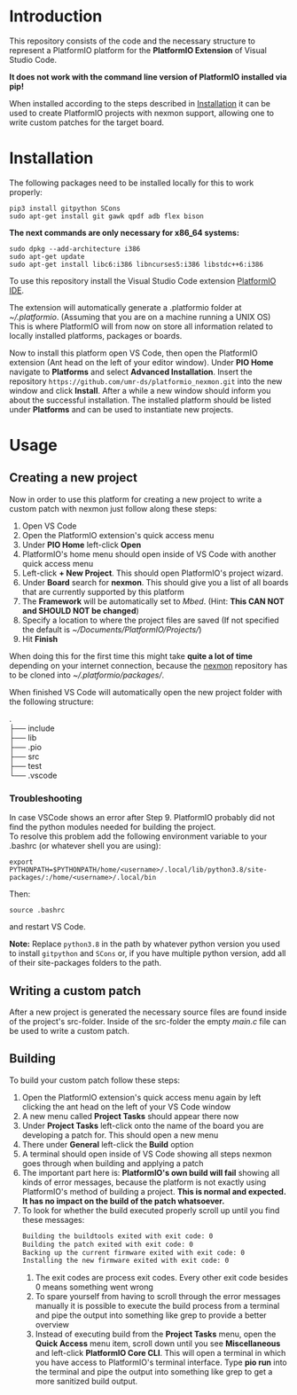 # Introduction

This repository consists of the code and the necessary structure to represent a PlatformIO platform for the **PlatformIO Extension** of Visual Studio Code.

**It does not work with the command line version of PlatformIO installed via pip!**

When installed according to the steps described in [Installation](#installation) it can be used to create PlatformIO projects with nexmon support, allowing one to write custom patches for the target board.

# Installation

The following packages need to be installed locally for this to work properly:

```
pip3 install gitpython SCons
sudo apt-get install git gawk qpdf adb flex bison
```

**The next commands are only necessary for x86_64 systems:**

```
sudo dpkg --add-architecture i386
sudo apt-get update
sudo apt-get install libc6:i386 libncurses5:i386 libstdc++6:i386
```

To use this repository install the Visual Studio Code extension [PlatformIO IDE](https://marketplace.visualstudio.com/items?itemName=platformio.platformio-ide).

The extension will automatically generate a .platformio folder at _~/.platformio_. (Assuming that you are on a machine running a UNIX OS)  
This is where PlatformIO will from now on store all information related to locally installed platforms, packages or boards.

Now to install this platform open VS Code, then open the PlatformIO extension (Ant head on the left of your editor window). Under **PIO Home** navigate to **Platforms** and select **Advanced Installation**. Insert the repository `https://github.com/umr-ds/platformio_nexmon.git` into the new window and click **Install**. After a while a new window should inform you about the successful installation. The installed platform should be listed under **Platforms** and can be used to instantiate new projects. 

# Usage

## Creating a new project

Now in order to use this platform for creating a new project to write a custom patch with nexmon just follow along these steps:

1. Open VS Code
2. Open the PlatformIO extension's quick access menu
3. Under **PIO Home** left-click **Open**
4. PlatformIO's home menu should open inside of VS Code with another quick access menu
5. Left-click **+ New Project**. This should open PlatformIO's project wizard.
6. Under **Board** search for **nexmon**. This should give you a list of all boards that are currently supported by this platform
7. The **Framework** will be automatically set to _Mbed_. (Hint: **This CAN NOT and SHOULD NOT be changed**)
8. Specify a location to where the project files are saved (If not specified the default is _~/Documents/PlatformIO/Projects/_)
9. Hit **Finish**

When doing this for the first time this might take **quite a lot of time** depending on your internet connection, because the [nexmon](https://github.com/seemoo-lab/nexmon) repository has to be cloned into _~/.platformio/packages/_.

When finished VS Code will automatically open the new project folder with the following structure:

.  
├── include  
├── lib  
├── .pio  
├── src  
├── test  
└── .vscode

### Troubleshooting

In case VSCode shows an error after Step 9. PlatformIO probably did not find the python modules needed for building the project.  
To resolve this problem add the following environment variable to your .bashrc (or whatever shell you are using):

```
export PYTHONPATH=$PYTHONPATH/home/<username>/.local/lib/python3.8/site-packages/:/home/<username>/.local/bin
```

Then:

```
source .bashrc
```

and restart VS Code.

**Note:** Replace `python3.8` in the path by whatever python version you used to install `gitpython` and `SCons` or, if you have multiple python version, add all of their site-packages folders to the path.

## Writing a custom patch

After a new project is generated the necessary source files are found inside of the project's src-folder. Inside of the src-folder the empty _main.c_ file can be used to write a custom patch.

## Building

To build your custom patch follow these steps:

1. Open the PlatformIO extension's quick access menu again by left clicking the ant head on the left of your VS Code window
2. A new menu called **Project Tasks** should appear there now
3. Under **Project Tasks** left-click onto the name of the board you are developing a patch for. This should open a new menu
4. There under **General** left-click the **Build** option
5. A terminal should open inside of VS Code showing all steps nexmon goes through when building and applying a patch
6. The important part here is: **PlatformIO's own build will fail** showing all kinds of error messages, because the platform is not exactly using PlatformIO's method of building a project. **This is normal and expected. It has no impact on the build of the patch whatsoever.**
7. To look for whether the build executed properly scroll up until you find these messages:
   ```bash
   Building the buildtools exited with exit code: 0
   Building the patch exited with exit code: 0
   Backing up the current firmware exited with exit code: 0
   Installing the new firmware exited with exit code: 0
   ```
   1. The exit codes are process exit codes. Every other exit code besides 0 means something went wrong
   2. To spare yourself from having to scroll through the error messages manually it is possible to execute the build process from a terminal and pipe the output into something like grep to provide a better overview
   3.  Instead of executing build from the **Project Tasks** menu, open the **Quick Access** menu item, scroll down until you see **Miscellaneous** and left-click **PlatformIO Core CLI**. This will open a terminal in which you have access to PlatformIO's terminal interface. Type **pio run** into the terminal and pipe the output into something like grep to get a more sanitized build output.
